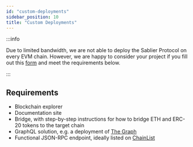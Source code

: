 ```yaml
---
id: "custom-deployments"
sidebar_position: 10
title: "Custom Deployments"
---
```


:::info

Due to limited bandwidth, we are not able to deploy the Sablier Protocol on every EVM chain. However, we are happy to
consider your project if you fill out this [form](https://forms.gle/9EaRarDie98Fw1mw6) and meet the requirements below.

:::

## Requirements

- Blockchain explorer
- Documentation site
- Bridge, with step-by-step instructions for how to bridge ETH and ERC-20 tokens to the target chain
- GraphQL solution, e.g. a deployment of [The Graph](https://thegraph.com/)
- Functional JSON-RPC endpoint, ideally listed on [ChainList](https://chainlist.org/)
